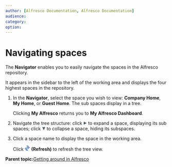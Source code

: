 ```yaml
---
author: [Alfresco Documentation, Alfresco Documentation]
audience: 
category: 
option: 
---
```


# Navigating spaces

The **Navigator** enables you to easily navigate the spaces in the Alfresco repository.

It appears in the sidebar to the left of the working area and displays the four highest spaces in the repository.

1.  In the **Navigator**, select the space you wish to view: **Company Home**, **My Home**, or **Guest Home**. The sub spaces display in a tree.

    Clicking **My Alfresco** returns you to **My Alfresco Dashboard**.

2.  Navigate the tree structure: click ![Expand](../images/im-expand.png) to expand a space, displaying its sub spaces; click ![Collapse](../images/im-collapse.png) to collapse a space, hiding its subspaces.

3.  Click a space name to display the space in the working area.

    Click ![Refresh](../images/im-refresh.png) **\(Refresh\)** to refresh the tree view.


**Parent topic:**[Getting around in Alfresco](../concepts/cuh-getaround.md)

